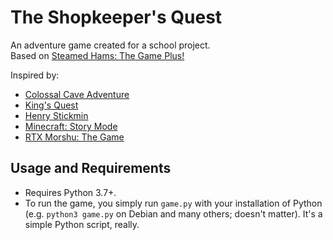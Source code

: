 # The Shopkeeper's Quest

An adventure game created for a school project.<br>
Based on [Steamed Hams: The Game Plus!](https://github.com/SolidLamp/Steamed-Hams)<br>

Inspired by:

- [Colossal Cave Adventure](https://en.wikipedia.org/wiki/Colossal_Cave_Adventure)
- [King's Quest](https://en.wikipedia.org/wiki/King%27s_Quest_I)
- [Henry Stickmin](https://simple.wikipedia.org/wiki/The_Henry_Stickmin_Collection)
- [Minecraft: Story Mode](https://en.wikipedia.org/wiki/Minecraft%3A_Story_Mode)
- [RTX Morshu: The Game](https://koshkamatew.itch.io/morshugame-demo)


## Usage and Requirements

- Requires Python 3.7+.
- To run the game, you simply run `game.py` with your installation of Python (e.g. `python3 game.py` on Debian and many others; doesn't matter). It's a simple Python script, really.
